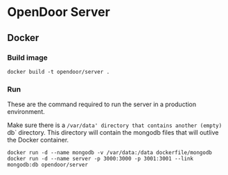 # OpenDoor Server

## Docker

### Build image

    docker build -t opendoor/server .

### Run

These are the command required to run the server in a production environment.

Make sure there is a `/var/data' directory that contains another (empty) `db` directory.
This directory will contain the mongodb files that will outlive the Docker container.

    docker run -d --name mongodb -v /var/data:/data dockerfile/mongodb
    docker run -d --name server -p 3000:3000 -p 3001:3001 --link mongodb:db opendoor/server
